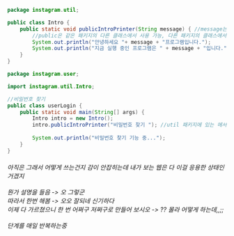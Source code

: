 ```java
package instagram.util;

public class Intro {
	public static void publicIntroPrinter(String message) { //message는 괄호 안에서만 사용 가능
		//public은 같은 패키지의 다른 클래스에서 사용 가능, 다른 패키지의 클래스에서도 사용 가능
		System.out.println("안녕하세요 "+ message + "프로그램입니다.");
		System.out.println("지금 실행 중인 프로그램은 " + message + "입니다.");
	}
}
``` 
  
```java
package instagram.user;

import instagram.util.Intro;

//비밀번호 찾기
public class userLogin {
	public static void main(String[] args) {
		Intro intro = new Intro();
		intro.publicIntroPrinter("비밀번호 찾기 "); //util 패키지에 있는 메서드를 호출
		
		System.out.println("비밀번호 찾기 기능 중..."); 
	}
}
  ```
    

<h6>아직은 그래서 어떻게 쓰는건지 감이 안잡히는데 내가 보는 웹은 다 이걸 응용한 상태인거겠지<br><br>
뭔가 설명을 들음 -> 오 그렇군<br>
따라서 한번 해봄 -> 오오 잘되네 신기하다<br>
이제 다 가르쳤으니 한 번 어쩌구 저쩌구로 만들어 보시오 -> ?? 몰라 어떻게 하는데,,;;<br><br>
단계를 매일 반복하는중
